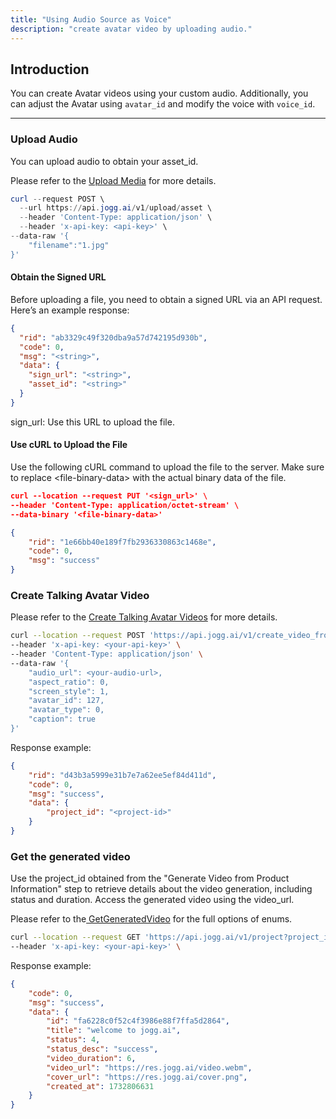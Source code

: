 ```yaml
---
title: "Using Audio Source as Voice"
description: "create avatar video by uploading audio."
---
```


## Introduction

You can create Avatar videos using your custom audio.&#x20;
Additionally, you can adjust the Avatar using `avatar_id` and modify the voice with `voice_id`.

***

### Upload Audio

You can upload audio to obtain your asset\_id.

Please refer to the [Upload Media](https://docs.jogg.ai/api-reference/UploadFile/UploadFile) for more details.

```powershell
curl --request POST \
  --url https://api.jogg.ai/v1/upload/asset \
  --header 'Content-Type: application/json' \
  --header 'x-api-key: <api-key>' \
--data-raw '{
    "filename":"1.jpg"
}'
```

#### Obtain the Signed URL

Before uploading a file, you need to obtain a signed URL via an API request.&#x20;
Here’s an example response:

```json
{
  "rid": "ab3329c49f320dba9a57d742195d930b",
  "code": 0,
  "msg": "<string>",
  "data": {
    "sign_url": "<string>",
    "asset_id": "<string>"
  }
}
```

sign\_url: Use this URL to upload the file.

#### Use cURL to Upload the File

Use the following cURL command to upload the file to the server. Make sure to replace \<file-binary-data> with the actual binary data of the file.

```json
curl --location --request PUT '<sign_url>' \
--header 'Content-Type: application/octet-stream' \
--data-binary '<file-binary-data>'
```

```json
{
    "rid": "1e66bb40e189f7fb2936330863c1468e",
    "code": 0,
    "msg": "success"
}
```

### Create Talking Avatar Video

Please refer to the [Create Talking Avatar Videos](https://docs.jogg.ai/api-reference/Create-Avatar-Videos/CreateAvatarVideo) for more details.

```bash
curl --location --request POST 'https://api.jogg.ai/v1/create_video_from_talking_avatar' \
--header 'x-api-key: <your-api-key>' \
--header 'Content-Type: application/json' \
--data-raw '{
    "audio_url": <your-audio-url>,
    "aspect_ratio": 0,
    "screen_style": 1,
    "avatar_id": 127,
    "avatar_type": 0,
    "caption": true   
}'
```

Response example:

```json
{
    "rid": "d43b3a5999e31b7e7a62ee5ef84d411d",
    "code": 0,
    "msg": "success",
    "data": {
        "project_id": "<project-id>"   
    }
}
```

### Get the generated video

Use the project\_id obtained from the "Generate Video from Product Information" step to retrieve details about the video generation, including status and duration. Access the generated video using the video\_url.

Please refer to the[ GetGeneratedVideo](https://docs.jogg.ai/api-reference/GetGeneratedVideo/GetGeneratedVideo) for the full options of enums.

```bash
curl --location --request GET 'https://api.jogg.ai/v1/project?project_id=fa6228c0f52c4f3986e88f7ffa5d2864' \
--header 'x-api-key: <your-api-key>' \
```

Response example:

```json
{
    "code": 0,
    "msg": "success",
    "data": {
        "id": "fa6228c0f52c4f3986e88f7ffa5d2864",
        "title": "welcome to jogg.ai",
        "status": 4,
        "status_desc": "success",
        "video_duration": 6,
        "video_url": "https://res.jogg.ai/video.webm",
        "cover_url": "https://res.jogg.ai/cover.png",
        "created_at": 1732806631
    }
}
```